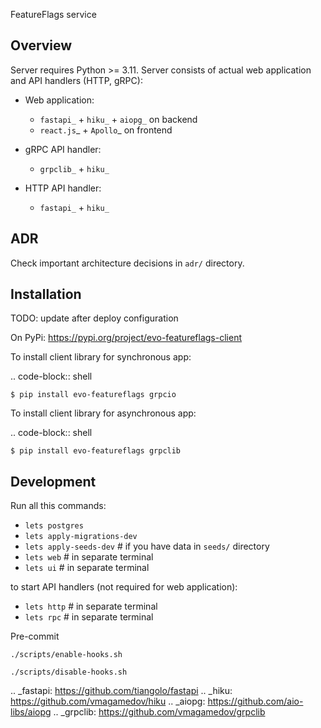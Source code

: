 FeatureFlags service

Overview
--------

Server requires Python >= 3.11.
Server consists of actual web application and API handlers (HTTP, gRPC):

- Web application:

    - `fastapi_` + `hiku_` + `aiopg_` on backend
    - `react.js`_ + `Apollo`_ on frontend

- gRPC API handler:

    - `grpclib_` + `hiku_`

- HTTP API handler:

    - `fastapi_` + `hiku_`

ADR
---

Check important architecture decisions in ``adr/`` directory.


Installation
------------
TODO: update after deploy configuration

On PyPi: https://pypi.org/project/evo-featureflags-client

To install client library for synchronous app:

.. code-block:: shell

    $ pip install evo-featureflags grpcio

To install client library for asynchronous app:

.. code-block:: shell

    $ pip install evo-featureflags grpclib

Development
-----------

Run all this commands:

- ``lets postgres``
- ``lets apply-migrations-dev``
- ``lets apply-seeds-dev``  # if you have data in ``seeds/`` directory
- ``lets web`` # in separate terminal
- ``lets ui`` # in separate terminal

to start API handlers (not required for web application):

- ``lets http`` # in separate terminal
- ``lets rpc`` # in separate terminal

Pre-commit

``./scripts/enable-hooks.sh``

``./scripts/disable-hooks.sh``

.. _fastapi: https://github.com/tiangolo/fastapi
.. _hiku: https://github.com/vmagamedov/hiku
.. _aiopg: https://github.com/aio-libs/aiopg
.. _grpclib: https://github.com/vmagamedov/grpclib
